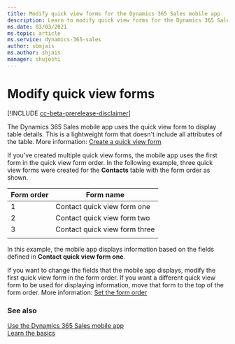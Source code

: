 ```yaml
---
title: Modify quick view forms for the Dynamics 365 Sales mobile app
description: Learn to modify quick view forms for the Dynamics 365 Sales mobile app.
ms.date: 03/03/2021
ms.topic: article
ms.service: dynamics-365-sales
author: sbmjais
ms.author: shjais
manager: shujoshi
---
```


# Modify quick view forms

[!INCLUDE [cc-beta-prerelease-disclaimer](../../includes/cc-beta-prerelease-disclaimer.md)]

The Dynamics 365 Sales mobile app uses the quick view form to display table details. This is a lightweight form that doesn't include all attributes of the table. More information: [Create a quick view form](https://docs.microsoft.com/powerapps/maker/model-driven-apps/create-edit-quick-view-forms)

If you've created multiple quick view forms, the mobile app uses the first form in the quick view form order. In the following example, three quick view forms were created for the **Contacts** table with the form order as shown.

|Form order|Form name|
|----------|---------|
|1|Contact quick view form one|
|2|Contact quick view form two|
|3|Contact quick view form three|
|||

In this example, the mobile app displays information based on the fields defined in **Contact quick view form one**.

If you want to change the fields that the mobile app displays, modify the first quick view form in the form order. If you want a different quick view form to be used for displaying information, move that form to the top of the form order. More information: [Set the form order](https://docs.microsoft.com/powerapps/maker/model-driven-apps/control-access-forms#set-the-form-order)

### See also

[Use the Dynamics 365 Sales mobile app](use-sales-mobile-app.md)    
[Learn the basics](learn-basics-mobile-app.md)
